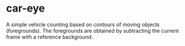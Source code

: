 # car-eye

A simple vehicle counting based on contours of moving objects (foregrounds). The foregrounds are obtained by subtracting the current frame with a reference background.

